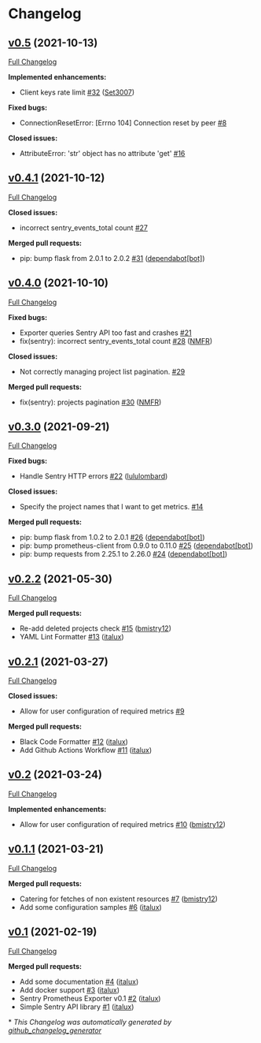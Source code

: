 # Changelog

## [v0.5](https://github.com/italux/sentry-prometheus-exporter/tree/v0.5) (2021-10-13)

[Full Changelog](https://github.com/italux/sentry-prometheus-exporter/compare/v0.4.1...v0.5)

**Implemented enhancements:**

- Client keys rate limit [\#32](https://github.com/italux/sentry-prometheus-exporter/pull/32) ([Set3007](https://github.com/Set3007))

**Fixed bugs:**

- ConnectionResetError: \[Errno 104\] Connection reset by peer [\#8](https://github.com/italux/sentry-prometheus-exporter/issues/8)

**Closed issues:**

- AttributeError: 'str' object has no attribute 'get' [\#16](https://github.com/italux/sentry-prometheus-exporter/issues/16)

## [v0.4.1](https://github.com/italux/sentry-prometheus-exporter/tree/v0.4.1) (2021-10-12)

[Full Changelog](https://github.com/italux/sentry-prometheus-exporter/compare/v0.4.0...v0.4.1)

**Closed issues:**

- incorrect sentry\_events\_total count [\#27](https://github.com/italux/sentry-prometheus-exporter/issues/27)

**Merged pull requests:**

- pip: bump flask from 2.0.1 to 2.0.2 [\#31](https://github.com/italux/sentry-prometheus-exporter/pull/31) ([dependabot[bot]](https://github.com/apps/dependabot))

## [v0.4.0](https://github.com/italux/sentry-prometheus-exporter/tree/v0.4.0) (2021-10-10)

[Full Changelog](https://github.com/italux/sentry-prometheus-exporter/compare/v0.3.0...v0.4.0)

**Fixed bugs:**

- Exporter queries Sentry API too fast and crashes [\#21](https://github.com/italux/sentry-prometheus-exporter/issues/21)
- fix\(sentry\): incorrect sentry\_events\_total count [\#28](https://github.com/italux/sentry-prometheus-exporter/pull/28) ([NMFR](https://github.com/NMFR))

**Closed issues:**

- Not correctly managing project list pagination. [\#29](https://github.com/italux/sentry-prometheus-exporter/issues/29)

**Merged pull requests:**

- fix\(sentry\): projects pagination [\#30](https://github.com/italux/sentry-prometheus-exporter/pull/30) ([NMFR](https://github.com/NMFR))

## [v0.3.0](https://github.com/italux/sentry-prometheus-exporter/tree/v0.3.0) (2021-09-21)

[Full Changelog](https://github.com/italux/sentry-prometheus-exporter/compare/v0.2.2...v0.3.0)

**Fixed bugs:**

- Handle Sentry HTTP errors [\#22](https://github.com/italux/sentry-prometheus-exporter/pull/22) ([lululombard](https://github.com/lululombard))

**Closed issues:**

- Specify the project names that I want to get metrics. [\#14](https://github.com/italux/sentry-prometheus-exporter/issues/14)

**Merged pull requests:**

- pip: bump flask from 1.0.2 to 2.0.1 [\#26](https://github.com/italux/sentry-prometheus-exporter/pull/26) ([dependabot[bot]](https://github.com/apps/dependabot))
- pip: bump prometheus-client from 0.9.0 to 0.11.0 [\#25](https://github.com/italux/sentry-prometheus-exporter/pull/25) ([dependabot[bot]](https://github.com/apps/dependabot))
- pip: bump requests from 2.25.1 to 2.26.0 [\#24](https://github.com/italux/sentry-prometheus-exporter/pull/24) ([dependabot[bot]](https://github.com/apps/dependabot))

## [v0.2.2](https://github.com/italux/sentry-prometheus-exporter/tree/v0.2.2) (2021-05-30)

[Full Changelog](https://github.com/italux/sentry-prometheus-exporter/compare/v0.2.1...v0.2.2)

**Merged pull requests:**

- Re-add deleted projects check [\#15](https://github.com/italux/sentry-prometheus-exporter/pull/15) ([bmistry12](https://github.com/bmistry12))
- YAML Lint Formatter [\#13](https://github.com/italux/sentry-prometheus-exporter/pull/13) ([italux](https://github.com/italux))

## [v0.2.1](https://github.com/italux/sentry-prometheus-exporter/tree/v0.2.1) (2021-03-27)

[Full Changelog](https://github.com/italux/sentry-prometheus-exporter/compare/v0.2...v0.2.1)

**Closed issues:**

- Allow for user configuration of required metrics [\#9](https://github.com/italux/sentry-prometheus-exporter/issues/9)

**Merged pull requests:**

- Black Code Formatter [\#12](https://github.com/italux/sentry-prometheus-exporter/pull/12) ([italux](https://github.com/italux))
- Add Github Actions Workflow [\#11](https://github.com/italux/sentry-prometheus-exporter/pull/11) ([italux](https://github.com/italux))

## [v0.2](https://github.com/italux/sentry-prometheus-exporter/tree/v0.2) (2021-03-24)

[Full Changelog](https://github.com/italux/sentry-prometheus-exporter/compare/v0.1.1...v0.2)

**Implemented enhancements:**

- Allow for user configuration of required metrics [\#10](https://github.com/italux/sentry-prometheus-exporter/pull/10) ([bmistry12](https://github.com/bmistry12))

## [v0.1.1](https://github.com/italux/sentry-prometheus-exporter/tree/v0.1.1) (2021-03-21)

[Full Changelog](https://github.com/italux/sentry-prometheus-exporter/compare/v0.1...v0.1.1)

**Merged pull requests:**

- Catering for fetches of non existent resources [\#7](https://github.com/italux/sentry-prometheus-exporter/pull/7) ([bmistry12](https://github.com/bmistry12))
- Add some configuration samples [\#6](https://github.com/italux/sentry-prometheus-exporter/pull/6) ([italux](https://github.com/italux))

## [v0.1](https://github.com/italux/sentry-prometheus-exporter/tree/v0.1) (2021-02-19)

[Full Changelog](https://github.com/italux/sentry-prometheus-exporter/compare/1bf7b07c407f60dc25b734b58383ba7f381eb865...v0.1)

**Merged pull requests:**

- Add some documentation [\#4](https://github.com/italux/sentry-prometheus-exporter/pull/4) ([italux](https://github.com/italux))
- Add docker support [\#3](https://github.com/italux/sentry-prometheus-exporter/pull/3) ([italux](https://github.com/italux))
- Sentry Prometheus Exporter v0.1 [\#2](https://github.com/italux/sentry-prometheus-exporter/pull/2) ([italux](https://github.com/italux))
- Simple Sentry API library [\#1](https://github.com/italux/sentry-prometheus-exporter/pull/1) ([italux](https://github.com/italux))



\* *This Changelog was automatically generated by [github_changelog_generator](https://github.com/github-changelog-generator/github-changelog-generator)*
